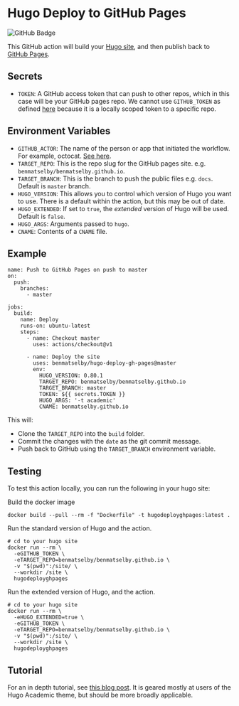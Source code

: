 # Hugo Deploy to GitHub Pages

![GitHub Badge](https://github.com/benmatselby/hugo-deploy-gh-pages/workflows/Build/badge.svg)

This GitHub action will build your [Hugo site](https://gohugo.io/), and then publish back to [GitHub Pages](https://pages.github.com/).

## Secrets

- `TOKEN`: A GitHub access token that can push to other repos, which in this case will be your GitHub pages repo. We cannot use `GITHUB_TOKEN` as defined [here](https://help.github.com/en/actions/configuring-and-managing-workflows/authenticating-with-the-github_token#about-the-github_token-secret) because it is a locally scoped token to a specific repo.

## Environment Variables

- `GITHUB_ACTOR`: The name of the person or app that initiated the workflow. For example, octocat. [See here](https://developer.github.com/actions/creating-github-actions/accessing-the-runtime-environment/#environment-variables).
- `TARGET_REPO`: This is the repo slug for the GitHub pages site. e.g. `benmatselby/benmatselby.github.io`.
- `TARGET_BRANCH`: This is the branch to push the public files e.g. `docs`. Default is `master` branch.
- `HUGO_VERSION`: This allows you to control which version of Hugo you want to use. There is a default within the action, but this may be out of date.
- `HUGO_EXTENDED`: If set to `true`, the _extended_ version of Hugo will be used. Default is `false`.
- `HUGO_ARGS`: Arguments passed to `hugo`.
- `CNAME`: Contents of a `CNAME` file.

## Example

```shell
name: Push to GitHub Pages on push to master
on:
  push:
    branches:
      - master

jobs:
  build:
    name: Deploy
    runs-on: ubuntu-latest
    steps:
      - name: Checkout master
        uses: actions/checkout@v1

      - name: Deploy the site
        uses: benmatselby/hugo-deploy-gh-pages@master
        env:
          HUGO_VERSION: 0.80.1
          TARGET_REPO: benmatselby/benmatselby.github.io
          TARGET_BRANCH: master
          TOKEN: ${{ secrets.TOKEN }}
          HUGO_ARGS: '-t academic'
          CNAME: benmatselby.github.io
```

This will:

- Clone the `TARGET_REPO` into the `build` folder.
- Commit the changes with the `date` as the git commit message.
- Push back to GitHub using the `TARGET_BRANCH` environment variable.

## Testing

To test this action locally, you can run the following in your hugo site:

Build the docker image

```shell
docker build --pull --rm -f "Dockerfile" -t hugodeployghpages:latest .
```

Run the standard version of Hugo and the action.

```shell
# cd to your hugo site
docker run --rm \
  -eGITHUB_TOKEN \
  -eTARGET_REPO=benmatselby/benmatselby.github.io \
  -v "$(pwd)":/site/ \
  --workdir /site \
  hugodeployghpages
```

Run the extended version of Hugo, and the action.

```shell
# cd to your hugo site
docker run --rm \
  -eHUGO_EXTENDED=true \
  -eGITHUB_TOKEN \
  -eTARGET_REPO=benmatselby/benmatselby.github.io \
  -v "$(pwd)":/site/ \
  --workdir /site \
  hugodeployghpages
```

## Tutorial

For an in depth tutorial, see [this blog post](https://www.jameswright.xyz/post/deploy-hugo-academic-using-githubio/). It is geared mostly at users of the Hugo Academic theme, but should be more broadly applicable.
